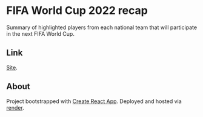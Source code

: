# FIFA World Cup 2022 recap

Summary of highlighted players from each national team that will participate in the next FIFA World Cup.

## Link

[Site](https://tournament-recap.onrender.com/).

## About

Project bootstrapped with [Create React App](https://github.com/facebook/create-react-app). Deployed and hosted via [render](render.com).
